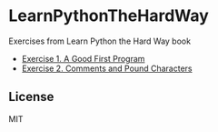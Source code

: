 # LearnPythonTheHardWay
Exercises from Learn Python the Hard Way book

* [Exercise 1. A Good First Program]
* [Exercise 2. Comments and Pound Characters]

License
----
MIT

[Exercise 1. A Good First Program]: <01/>
[Exercise 2. Comments and Pound Characters]: <02/>
